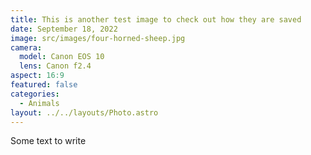 ```yaml
---
title: This is another test image to check out how they are saved
date: September 18, 2022
image: src/images/four-horned-sheep.jpg
camera:
  model: Canon EOS 10
  lens: Canon f2.4
aspect: 16:9
featured: false
categories:
  - Animals
layout: ../../layouts/Photo.astro
---
```

S﻿ome text to write